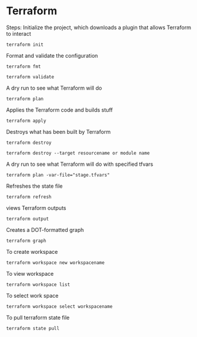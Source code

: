 # Terraform
Steps:
Initialize the project, which downloads a plugin that allows Terraform to interact
```
terraform init
```
Format and validate the configuration
```
terraform fmt
```
```
terraform validate
```
A dry run to see what Terraform will do
```
terraform plan
```
Applies the Terraform code and builds stuff
```
terraform apply
```
Destroys what has been built by Terraform
```
terraform destroy
```
```
terraform destroy --target resourcename or module name
```
A dry run to see what Terraform will do with specified tfvars
```
terraform plan -var-file="stage.tfvars"
```
Refreshes the state file
```
terraform refresh 
```
views Terraform outputs
```
terraform output 
```
Creates a DOT-formatted graph
```
terraform graph 
```
To create workspace
```
terraform workspace new workspacename 
```
To view workspace
```
terraform workspace list 
```
To select work space
```
terraform workspace select workspacename  
```
To pull terraform state file
```
terraform state pull 
```